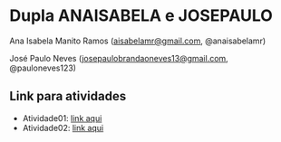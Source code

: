 # Dupla ANAISABELA e JOSEPAULO

Ana Isabela Manito Ramos (aisabelamr@gmail.com, @anaisabelamr)

José Paulo Neves (josepaulobrandaoneves13@gmail.com, @pauloneves123)


## Link para atividades

- Atividade01: [link aqui](https://drive.google.com/drive/folders/1eOmzHU3JNfaCdX1keJUiAIIjm-8Uxo2V?usp=sharing)
- Atividade02: [link aqui](https://docs.google.com/document/d/15pxFhJ-e7JOmI7Fc5F58hjDxPw2zJijt3yNSZX1MEbo/edit?usp=sharing)


